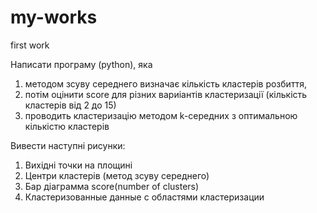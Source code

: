 # my-works

first work

Написати програму (python), яка 
1. методом зсуву середнего визначає кількість кластерів розбиття, 
2. потім оцінити score для різних вариіантів кластеризації (кількість кластерів від 2 до 15)
3. проводить кластеризацію методом k-середних з оптимальною кількістю кластерів

Вивести наступні рисунки:
1. Вихідні точки на площині
2. Центри кластерів (метод зсуву середнего)
3. Бар діаграмма score(number of clusters)
4. Кластеризованные данные с областями кластеризации
